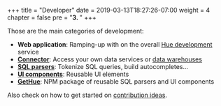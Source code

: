 +++
title = "Developer"
date = 2019-03-13T18:27:26-07:00
weight = 4
chapter = false
pre = "<b>3. </b>"
+++

Those are the main categories of development:

* **Web application**: Ramping-up with on the overall [Hue development](/developer/development) service
* **[Connector](/developer/connectors)**: Access your own data services or [data warehouses](/administrator/configuration/connectors/#databases)
* **[SQL parsers](/developer/parsers)**: Tokenize SQL queries, build autocompletes...
* **[UI components](/developer/components)**: Reusable UI elements
* **[GetHue](/developer/gethue)**: NPM package of reusable SQL parsers and UI components

Also check on how to get started on [contribution ideas](https://github.com/cloudera/hue/blob/master/CONTRIBUTING.md).
